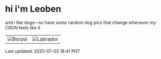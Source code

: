 # hi i'm Leoben

and i like dogs—so have some random dog pics that change whenever my CRON feels like it

|  |  |
|--------|----------|
| ![Borzoi](https://random-dog-vercel.vercel.app/api/random-borzoi?v=1751539284) | ![Labrador](https://random-dog-vercel.vercel.app/api/random-labrador?v=1751539284) |

Last updated: 2025-07-03 18:41 PHT
